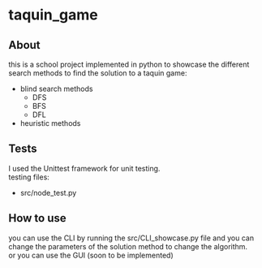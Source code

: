 # taquin_game

## About
this is a school project implemented in python to showcase the different search methods to find the solution to a taquin game:
- blind search methods
    - DFS
    - BFS
    - DFL
- heuristic methods

## Tests
I used the Unittest framework for unit testing.  
testing files:
- src/node_test.py

## How to use 
you can use the CLI by running the src/CLI_showcase.py file and you can change the parameters of the solution method to change the algorithm.  
or you can use the GUI (soon to be implemented)